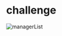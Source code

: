 # challenge

![managerList](https://user-images.githubusercontent.com/36725302/99903424-4f002d80-2cd5-11eb-8341-186885b9de1c.JPG)
